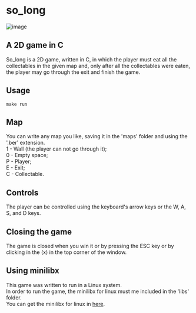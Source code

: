 # so_long

![image](https://github.com/leticia-paixao-wermelinger/so_long/assets/127577831/bc594322-a77f-4511-a2b5-0ce41d4332ca)

## A 2D game in C
So_long is a 2D game, written in C, in which the player must eat all the collectables in the given map and, only after all the collectables were eaten, the player may go through the exit and finish the game.

## Usage
```
make run
```

## Map
You can write any map you like, saving it in the 'maps' folder and using the '.ber' extension.<br />
1 - Wall (the player can not go through it);<br />
0 - Empty space;<br />
P - Player;<br />
E - Exit;<br />
C - Collectable.

## Controls
The player can be controlled using the keyboard's arrow keys or the W, A, S, and D keys.

## Closing the game
The game is closed when you win it or by pressing the ESC key or by clicking in the (x) in the top corner of the window.

## Using minilibx
This game was written to run in a Linux system.<br />
In order to run the game, the minilibx for linux must me included in the 'libs' folder.<br />
You can get the minilibx for linux in [here](https://github.com/42Paris/minilibx-linux).
